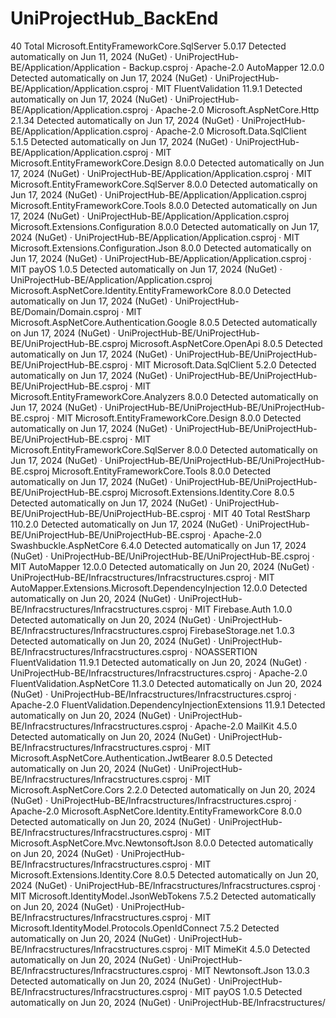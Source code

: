 # UniProjectHub_BackEnd
 40 Total
Microsoft.EntityFrameworkCore.SqlServer
5.0.17
Detected automatically on Jun 11, 2024 (NuGet) · UniProjectHub-BE/Application/Application - Backup.csproj · Apache-2.0
AutoMapper
12.0.0
Detected automatically on Jun 17, 2024 (NuGet) · UniProjectHub-BE/Application/Application.csproj · MIT
FluentValidation
11.9.1
Detected automatically on Jun 17, 2024 (NuGet) · UniProjectHub-BE/Application/Application.csproj · Apache-2.0
Microsoft.AspNetCore.Http
2.1.34
Detected automatically on Jun 17, 2024 (NuGet) · UniProjectHub-BE/Application/Application.csproj · Apache-2.0
Microsoft.Data.SqlClient
5.1.5
Detected automatically on Jun 17, 2024 (NuGet) · UniProjectHub-BE/Application/Application.csproj · MIT
Microsoft.EntityFrameworkCore.Design
8.0.0
Detected automatically on Jun 17, 2024 (NuGet) · UniProjectHub-BE/Application/Application.csproj · MIT
Microsoft.EntityFrameworkCore.SqlServer
8.0.0
Detected automatically on Jun 17, 2024 (NuGet) · UniProjectHub-BE/Application/Application.csproj
Microsoft.EntityFrameworkCore.Tools
8.0.0
Detected automatically on Jun 17, 2024 (NuGet) · UniProjectHub-BE/Application/Application.csproj
Microsoft.Extensions.Configuration
8.0.0
Detected automatically on Jun 17, 2024 (NuGet) · UniProjectHub-BE/Application/Application.csproj · MIT
Microsoft.Extensions.Configuration.Json
8.0.0
Detected automatically on Jun 17, 2024 (NuGet) · UniProjectHub-BE/Application/Application.csproj · MIT
payOS
1.0.5
Detected automatically on Jun 17, 2024 (NuGet) · UniProjectHub-BE/Application/Application.csproj
Microsoft.AspNetCore.Identity.EntityFrameworkCore
8.0.0
Detected automatically on Jun 17, 2024 (NuGet) · UniProjectHub-BE/Domain/Domain.csproj · MIT
Microsoft.AspNetCore.Authentication.Google
8.0.5
Detected automatically on Jun 17, 2024 (NuGet) · UniProjectHub-BE/UniProjectHub-BE/UniProjectHub-BE.csproj
Microsoft.AspNetCore.OpenApi
8.0.5
Detected automatically on Jun 17, 2024 (NuGet) · UniProjectHub-BE/UniProjectHub-BE/UniProjectHub-BE.csproj · MIT
Microsoft.Data.SqlClient
5.2.0
Detected automatically on Jun 17, 2024 (NuGet) · UniProjectHub-BE/UniProjectHub-BE/UniProjectHub-BE.csproj · MIT
Microsoft.EntityFrameworkCore.Analyzers
8.0.0
Detected automatically on Jun 17, 2024 (NuGet) · UniProjectHub-BE/UniProjectHub-BE/UniProjectHub-BE.csproj · MIT
Microsoft.EntityFrameworkCore.Design
8.0.0
Detected automatically on Jun 17, 2024 (NuGet) · UniProjectHub-BE/UniProjectHub-BE/UniProjectHub-BE.csproj · MIT
Microsoft.EntityFrameworkCore.SqlServer
8.0.0
Detected automatically on Jun 17, 2024 (NuGet) · UniProjectHub-BE/UniProjectHub-BE/UniProjectHub-BE.csproj
Microsoft.EntityFrameworkCore.Tools
8.0.0
Detected automatically on Jun 17, 2024 (NuGet) · UniProjectHub-BE/UniProjectHub-BE/UniProjectHub-BE.csproj
Microsoft.Extensions.Identity.Core
8.0.5
Detected automatically on Jun 17, 2024 (NuGet) · UniProjectHub-BE/UniProjectHub-BE/UniProjectHub-BE.csproj · MIT 40 Total
RestSharp
110.2.0
Detected automatically on Jun 17, 2024 (NuGet) · UniProjectHub-BE/UniProjectHub-BE/UniProjectHub-BE.csproj · Apache-2.0
Swashbuckle.AspNetCore
6.4.0
Detected automatically on Jun 17, 2024 (NuGet) · UniProjectHub-BE/UniProjectHub-BE/UniProjectHub-BE.csproj · MIT
AutoMapper
12.0.0
Detected automatically on Jun 20, 2024 (NuGet) · UniProjectHub-BE/Infracstructures/Infracstructures.csproj · MIT
AutoMapper.Extensions.Microsoft.DependencyInjection
12.0.0
Detected automatically on Jun 20, 2024 (NuGet) · UniProjectHub-BE/Infracstructures/Infracstructures.csproj · MIT
Firebase.Auth
1.0.0
Detected automatically on Jun 20, 2024 (NuGet) · UniProjectHub-BE/Infracstructures/Infracstructures.csproj
FirebaseStorage.net
1.0.3
Detected automatically on Jun 20, 2024 (NuGet) · UniProjectHub-BE/Infracstructures/Infracstructures.csproj · NOASSERTION
FluentValidation
11.9.1
Detected automatically on Jun 20, 2024 (NuGet) · UniProjectHub-BE/Infracstructures/Infracstructures.csproj · Apache-2.0
FluentValidation.AspNetCore
11.3.0
Detected automatically on Jun 20, 2024 (NuGet) · UniProjectHub-BE/Infracstructures/Infracstructures.csproj · Apache-2.0
FluentValidation.DependencyInjectionExtensions
11.9.1
Detected automatically on Jun 20, 2024 (NuGet) · UniProjectHub-BE/Infracstructures/Infracstructures.csproj · Apache-2.0
MailKit
4.5.0
Detected automatically on Jun 20, 2024 (NuGet) · UniProjectHub-BE/Infracstructures/Infracstructures.csproj · MIT
Microsoft.AspNetCore.Authentication.JwtBearer
8.0.5
Detected automatically on Jun 20, 2024 (NuGet) · UniProjectHub-BE/Infracstructures/Infracstructures.csproj · MIT
Microsoft.AspNetCore.Cors
2.2.0
Detected automatically on Jun 20, 2024 (NuGet) · UniProjectHub-BE/Infracstructures/Infracstructures.csproj · Apache-2.0
Microsoft.AspNetCore.Identity.EntityFrameworkCore
8.0.0
Detected automatically on Jun 20, 2024 (NuGet) · UniProjectHub-BE/Infracstructures/Infracstructures.csproj · MIT
Microsoft.AspNetCore.Mvc.NewtonsoftJson
8.0.0
Detected automatically on Jun 20, 2024 (NuGet) · UniProjectHub-BE/Infracstructures/Infracstructures.csproj · MIT
Microsoft.Extensions.Identity.Core
8.0.5
Detected automatically on Jun 20, 2024 (NuGet) · UniProjectHub-BE/Infracstructures/Infracstructures.csproj · MIT
Microsoft.IdentityModel.JsonWebTokens
7.5.2
Detected automatically on Jun 20, 2024 (NuGet) · UniProjectHub-BE/Infracstructures/Infracstructures.csproj · MIT
Microsoft.IdentityModel.Protocols.OpenIdConnect
7.5.2
Detected automatically on Jun 20, 2024 (NuGet) · UniProjectHub-BE/Infracstructures/Infracstructures.csproj · MIT
MimeKit
4.5.0
Detected automatically on Jun 20, 2024 (NuGet) · UniProjectHub-BE/Infracstructures/Infracstructures.csproj · MIT
Newtonsoft.Json
13.0.3
Detected automatically on Jun 20, 2024 (NuGet) · UniProjectHub-BE/Infracstructures/Infracstructures.csproj · MIT
payOS
1.0.5
Detected automatically on Jun 20, 2024 (NuGet) · UniProjectHub-BE/Infracstructures/
